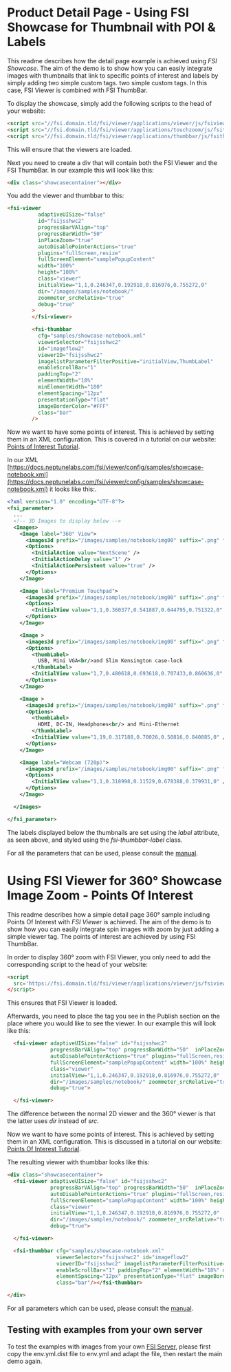 # Product Detail Page - Using FSI Showcase for Thumbnail with POI & Labels

This readme describes how the detail page example is achieved using _FSI Showcase_.
The aim of the demo is to show how you can easily integrate images with thumbnails that link to specific points of interest and labels by simply adding two simple custom tags.
two simple custom tags. In this case, FSI Viewer is combined with FSI ThumbBar.

To display the showcase, simply add the following scripts to the head of your website:

```html
<script src="//fsi.domain.tld/fsi/viewer/applications/viewer/js/fsiviewer.js"></script>
<script src="//fsi.domain.tld/fsi/viewer/applications/touchzoom/js/fsitouchzoom.js"></script>
<script src="//fsi.domain.tld/fsi/viewer/applications/thumbbar/js/fsithumbbar.js"></script>
```

This will ensure that the viewers are loaded.

Next you need to create a div that will contain both the FSI Viewer and the FSI ThumbBar.
In our example this will look like this:

```html
<div class="showcasecontainer"></div>
```

You add the viewer and thumbbar to this:

```html
<fsi-viewer
          adaptiveUISize="false"
          id="fsijsshwc2"
          progressBarVAlign="top"
          progressBarWidth="50"
          inPlaceZoom="true"
          autoDisablePointerActions="true"
          plugins="fullScreen,resize"
          fullScreenElement="samplePopupContent"
          width="100%"
          height="100%"
          class="viewer"
          initialView="1,1,0.246347,0.192918,0.816976,0.755272,0"
          dir="/images/samples/notebook/"
          zoommeter_srcRelative="true"
          debug="true"
        >
        </fsi-viewer>

        <fsi-thumbbar
          cfg="samples/showcase-notebook.xml"
          viewerSelector="fsijsshwc2"
          id="imageflow2"
          viewerID="fsijsshwc2"
          imagelistParameterFilterPositive="initialView,ThumbLabel"
          enableScrollBar="1"
          paddingTop="2"
          elementWidth="18%"
          minElementWidth="180"
          elementSpacing="12px"
          presentationType="flat"
          imageBorderColor="#FFF"
          class="bar"
        />
```
Now we want to have some points of interest. This is achieved by setting them in an XML configuration.
This is covered in a tutorial on our website: [Points of Interest Tutorial](https://www.neptunelabs.com/fsi-viewer-js/multiple-spins-showcase/).

In our XML [https://docs.neptunelabs.com/fsi/viewer/config/samples/showcase-notebook.xml](https://docs.neptunelabs.com/fsi/viewer/config/samples/showcase-notebook.xml) it looks like this:.
```xml
<?xml version="1.0" encoding="UTF-8"?>
<fsi_parameter>
  ...
  <!-- 3D Images to display below -->
  <Images>
    <Image label="360° View">
      <images3d prefix="/images/samples/notebook/img00" suffix=".png" from="72" to="95" />
      <Options>
        <InitialAction value="NextScene" />
        <InitialActionDelay value="1" />
        <InitialActionPersistent value="true" />
      </Options>
    </Image>

    <Image label="Premium Touchpad">
      <images3d prefix="/images/samples/notebook/img00" suffix=".png" from="72" to="95" />
      <Options>
        <InitialView value="1,1,0.360377,0.541887,0.644795,0.751322,0" />
      </Options>
    </Image>

    <Image >
      <images3d prefix="/images/samples/notebook/img00" suffix=".png" from="72" to="95" />
      <Options>
        <thumbLabel>
          USB, Mini VGA<br/>and Slim Kensington case-lock
        </thumbLabel>
        <InitialView value="1,7,0.480618,0.693618,0.707433,0.860636,0" />
      </Options>
    </Image>

    <Image >
      <images3d prefix="/images/samples/notebook/img00" suffix=".png" from="72" to="95" />
      <Options>
        <thumbLabel>
          HDMI, DC-IN, Headphones<br/> and Mini-Ethernet
        </thumbLabel>
        <InitialView value="1,19,0.317188,0.70026,0.50816,0.840885,0" />
      </Options>
    </Image>

    <Image label="Webcam (720p)">
      <images3d prefix="/images/samples/notebook/img00" suffix=".png" from="72" to="95" />
      <Options>
        <InitialView value="1,1,0.318998,0.11529,0.678388,0.379931,0" />
      </Options>
    </Image>

  </Images>

</fsi_parameter>
```
The labels displayed below the thumbnails are set using the _label_ attribute, as seen above, and styled using the _fsi-thumbbar-label_ class.

For all the parameters that can be used, please consult the [manual](https://docs.neptunelabs.com/fsi-viewer/latest/fsi-viewer).

# Using FSI Viewer for 360° Showcase Image Zoom - Points Of Interest

This readme describes how a simple detail page 360° sample including Points Of Interest with *FSI Viewer* is achieved.
The aim of the demo is to show how you can easily integrate spin images with zoom by just adding a simple viewer tag.
The points of interest are achieved by using FSI ThumbBar.

In order to display 360° zoom with FSI Viewer, you only need to add the corresponding script
to the head of your website:

```html
<script
  src='https://fsi.domain.tld/fsi/viewer/applications/viewer/js/fsiviewer.js'
</script>
```
This ensures that FSI Viewer is loaded.

Afterwards, you need to place the *<fsi-viewer>* tag you see in the Publish section on the place where you would like to see the viewer.
In our example this will look like this:

```html
  <fsi-viewer adaptiveUISize="false" id="fsijsshwc2"
              progressBarVAlign="top" progressBarWidth="50"  inPlaceZoom="true"
              autoDisablePointerActions="true" plugins="fullScreen,resize"
              fullScreenElement="samplePopupContent" width="100%" height="100%"
              class="viewer"
              initialView="1,1,0.246347,0.192918,0.816976,0.755272,0"
              dir="/images/samples/notebook/" zoommeter_srcRelative="true"
              debug="true">

  </fsi-viewer>
```

The difference between the normal 2D viewer and the 360° viewer is that the latter uses *dir* instead of *src*.

Now we want to have some points of interest. This is achieved by setting them in an XML configuration.
This is discussed in a tutorial on our website: [Points Of Interest Tutorial](https://www.neptunelabs.com/fsi-viewer-js/multiple-spins-showcase/).

The resulting viewer with thumbbar looks like this:

```html
<div class="showcasecontainer">
  <fsi-viewer adaptiveUISize="false" id="fsijsshwc2"
              progressBarVAlign="top" progressBarWidth="50"  inPlaceZoom="true"
              autoDisablePointerActions="true" plugins="fullScreen,resize"
              fullScreenElement="samplePopupContent" width="100%" height="100%"
              class="viewer"
              initialView="1,1,0.246347,0.192918,0.816976,0.755272,0"
              dir="/images/samples/notebook/" zoommeter_srcRelative="true"
              debug="true">

  </fsi-viewer>

  <fsi-thumbbar cfg="samples/showcase-notebook.xml"
                viewerSelector="fsijsshwc2" id="imageflow2"
                viewerID="fsijsshwc2" imagelistParameterFilterPositive="initialView,ThumbLabel"
                enableScrollBar="1" paddingTop="2" elementWidth="18%" minElementWidth="180"
                elementSpacing="12px" presentationType="flat" imageBorderColor="#FFF"
                class="bar"/></fsi-thumbbar>

</div>
```

For all parameters which can be used, please consult the [manual](https://docs.neptunelabs.com/fsi-viewer/latest/fsi-viewer).

## Testing with examples from your own server

To test the examples with images from your own [FSI Server](https://www.neptunelabs.com/fsi-server/), please first copy the env.yml.dist file to env.yml and adapt the file, then restart the main demo again.
